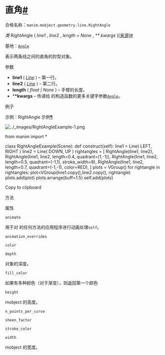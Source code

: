 # 直角[#](#rightangle "此标题的固定链接")

合格名称：`manim.mobject.geometry.line.RightAngle`

_类_ RightAngle ( _line1_ , _line2_ , _length = None_ , _\*\* kwargs_ )[\[来源\]](../_modules/manim/mobject/geometry/line.html#RightAngle)[#](#manim.mobject.geometry.line.RightAngle "此定义的固定链接")

基地：[`Angle`](manim.mobject.geometry.line.Angle.html#manim.mobject.geometry.line.Angle "manim.mobject.geometry.line.Angle")

表示两条线之间的直角的肘型对象。

参数

- **line1** ( [_Line_](manim.mobject.geometry.line.Line.html#manim.mobject.geometry.line.Line "manim.mobject.geometry.line.Line") ) – 第一行。
- **line2** ( [_Line_](manim.mobject.geometry.line.Line.html#manim.mobject.geometry.line.Line "manim.mobject.geometry.line.Line") ) – 第二行。
- **length** ( _float_ _|_ _None_ ) – 手臂的长度。
- \***\*kwargs** – 传递给 的构造函数的更多关键字参数[`Angle`](manim.mobject.geometry.line.Angle.html#manim.mobject.geometry.line.Angle "manim.mobject.geometry.line.Angle")。

例子

示例：RightAngle 示例[¶](#rightangleexample)

![../_images/RightAngleExample-1.png](../_images/RightAngleExample-1.png)

from manim import \*

class RightAngleExample(Scene):
def construct(self):
line1 = Line( LEFT, RIGHT )
line2 = Line( DOWN, UP )
rightangles = \[
RightAngle(line1, line2),
RightAngle(line1, line2, length=0.4, quadrant=(1,-1)),
RightAngle(line1, line2, length=0.5, quadrant=(-1,1), stroke_width=8),
RightAngle(line1, line2, length=0.7, quadrant=(-1,-1), color=RED),
\]
plots = VGroup()
for rightangle in rightangles:
plot=VGroup(line1.copy(),line2.copy(), rightangle)
plots.add(plot)
plots.arrange(buff=1.5)
self.add(plots)

Copy to clipboard

方法

属性

`animate`

用于对 的任何方法的应用程序进行动画处理`self`。

`animation_overrides`

`color`

`depth`

对象的深度。

`fill_color`

如果有多种颜色（对于渐变），则返回第一个颜色

`height`

mobject 的高度。

`n_points_per_curve`

`sheen_factor`

`stroke_color`

`width`

mobject 的宽度。
